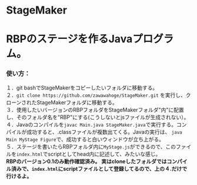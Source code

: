 # StageMaker
<h1>RBPのステージを作るJavaプログラム。</h1>

<h3>使い方：</h3>
１．git bashでStageMakerをコピーしたいフォルダに移動する。<br/>
２．<code>git clone https://github.com/zawawahoge/StageMaker.git</code> を実行し、クローンされたStageMakerフォルダに移動する。<br/>
３．使用したいバージョンのRBPフォルダをStageMakerフォルダ"内"に配置し、そのフォルダ名を"RBP"にする(こうしないとjsファイルが生成されない）。<br/>
４．Javaのコンパイルを<code>javac Main.java StageMaker.java</code>で実行する。コンパイルが成功すると、.classファイルが複数出てくる。Javaの実行は、
<code>java Main MyStage Figure</code>で、成功すると白いウィンドウが立ち上がる。<br/>
５．ステージを書いたらRBPフォルダ内に<code>MyStage.js</code>ができるので、このファイルを<code>index.html</code>でscriptとしてhead内に記述して、みたいな感じ。<br/>
<strong>
RBPのバージョン0.1のみ動作確認済み。
実はcloneしたフォルダではコンパイル済みで、<code>index.html</code>にscriptファイルとして登録してるので、上の４.だけで行けるよ。
</strong>
